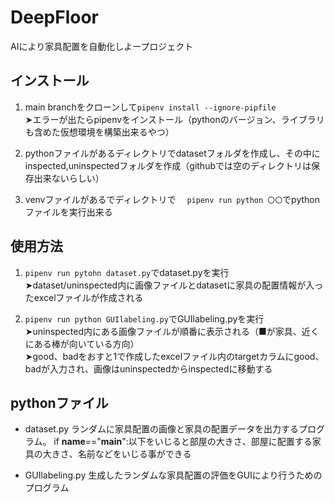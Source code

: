 # DeepFloor
AIにより家具配置を自動化しよープロジェクト

## インストール
1. main branchをクローンして`pipenv install --ignore-pipfile`<br>➤エラーが出たらpipenvをインストール（pythonのバージョン、ライブラリも含めた仮想環境を構築出来るやつ）

2. pythonファイルがあるディレクトリでdatasetフォルダを作成し、その中にinspected,uninspectedフォルダを作成（githubでは空のディレクトリは保存出来ないらしい）

3. venvファイルがあるでディレクトリで　
`pipenv run python 〇〇`でpythonファイルを実行出来る

## 使用方法
1. `pipenv run pytohn dataset.py`でdataset.pyを実行<br>➤dataset/uninspected内に画像ファイルとdatasetに家具の配置情報が入ったexcelファイルが作成される

2. `pipenv run python GUIlabeling.py`でGUIlabeling.pyを実行<br>➤uninspected内にある画像ファイルが順番に表示される（■が家具、近くにある棒が向いている方向）<br>➤good、badをおすと1で作成したexcelファイル内のtargetカラムにgood、badが入力され、画像はuninspectedからinspectedに移動する

## pythonファイル
- dataset.py
 ランダムに家具配置の画像と家具の配置データを出力するプログラム。
 if __name__=="__main__":以下をいじると部屋の大きさ、部屋に配置する家具の大きさ、名前などをいじる事ができる

- GUIlabeling.py
 生成したランダムな家具配置の評価をGUIにより行うためのプログラム
 